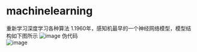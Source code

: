# machinelearning
重新学习深度学习各种算法
1.1960年，感知机最早的一个神经网络模型，模型结构如下图所示
![image](https://github.com/user-attachments/assets/aa143add-ef0a-42b9-addf-194717cf060d)
伪代码<br>
![image](https://github.com/user-attachments/assets/b0c3625e-a904-4d0e-b3ba-99079a329234)

